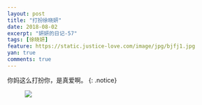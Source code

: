 ```yaml
---
layout: post
title: "打扮徐晓妍"
date: 2018-08-02
excerpt: "妍妍的日记-57"
tags: [徐晓妍]
feature: https://static.justice-love.com/image/jpg/bjfj1.jpg
yan: true
comments: true
---
```

你妈这么打扮你，是真爱啊。
{: .notice}
<figure>
    <img src="{{ site.staticUrl }}/yanyan/image/daban.jpeg?imageMogr2/auto-orient" />
</figure>
